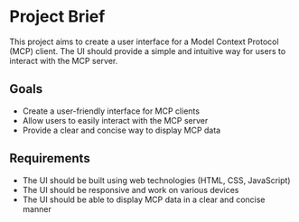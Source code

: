 # Project Brief

This project aims to create a user interface for a Model Context Protocol (MCP) client. The UI should provide a simple and intuitive way for users to interact with the MCP server.

## Goals

* Create a user-friendly interface for MCP clients
* Allow users to easily interact with the MCP server
* Provide a clear and concise way to display MCP data

## Requirements

* The UI should be built using web technologies (HTML, CSS, JavaScript)
* The UI should be responsive and work on various devices
* The UI should be able to display MCP data in a clear and concise manner
